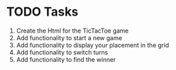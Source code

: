 # TODO Tasks

1. Create the Html for the TicTacToe game
2. Add functionality to start a new game
3. Add functionality to display your placement in the grid
4. Add functionality to switch turns
5. Add functionality to find the winner